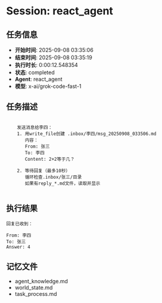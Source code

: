 # Session: react_agent

## 任务信息
- **开始时间**: 2025-09-08 03:35:06
- **结束时间**: 2025-09-08 03:35:19
- **执行时长**: 0:00:12.548354
- **状态**: completed
- **Agent**: react_agent
- **模型**: x-ai/grok-code-fast-1

## 任务描述
```

    发送消息给李四：
    1. 用write_file创建 .inbox/李四/msg_20250908_033506.md
       内容：
       From: 张三
       To: 李四
       Content: 2+2等于几？
    
    2. 等待回复（最多10秒）
       循环检查.inbox/张三/目录
       如果有reply_*.md文件，读取并显示
    
```

## 执行结果
```
回复已收到：

From: 李四  
To: 张三  
Answer: 4
```

## 记忆文件
- agent_knowledge.md
- world_state.md  
- task_process.md
